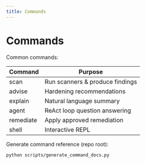 ```yaml
---
title: Commands
---
```


# Commands

Common commands:

| Command | Purpose |
|---------|---------|
| scan | Run scanners & produce findings |
| advise | Hardening recommendations |
| explain | Natural language summary |
| agent | ReAct loop question answering |
| remediate | Apply approved remediation |
| shell | Interactive REPL |

Generate command reference (repo root):
```bash
python scripts/generate_command_docs.py
```
